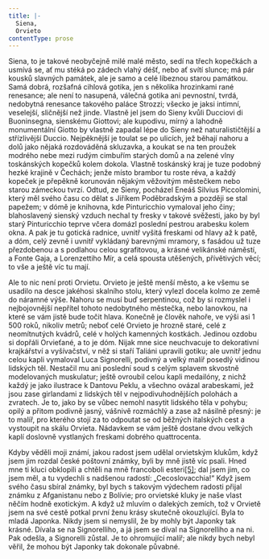 ```yaml
---
title: |-
  Siena,
  Orvieto
contentType: prose
---
```


Siena, to je takové neobyčejně milé malé město, sedí na třech kopečkách a usmívá se, ať mu stéká po zádech vlahý déšť, nebo ať svítí slunce; má pár kousků slavných památek, ale je samo a celé líbeznou starou památkou. Samá dobrá, rozšafná cihlová gotika, jen s několika hrozinkami rané renesance; ale není to nasupená, válečná gotika ani pevnostní, tvrdá, nedobytná renesance takového paláce Strozzi; všecko je jaksi intimní, veselejší, sličnější než jinde. Vlastně jel jsem do Sieny kvůli Ducciovi di Buoninsegna, sienskému Giottovi; ale kupodivu, mírný a lahodně monumentální Giotto by vlastně zapadal lépe do Sieny než naturalističtější a střízlivější Duccio. Nejpěknější je toulat se po ulicích, jež běhají nahoru a dolů jako nějaká rozdováděná skluzavka, a koukat se na ten proužek modrého nebe mezi rudým cimbuřím starých domů a na zelené vlny toskánských kopečků kolem dokola. Vlastně toskánský kraj je tuze podobný hezké krajině v Čechách; jenže místo brambor tu roste réva, a každý kopeček je přepěkně korunován nějakým věžovitým městečkem nebo starou zámeckou tvrzí. Odtud, ze Sieny, pocházel Eneáš Silvius Piccolomini, který měl svého času co dělat s Jiříkem Poděbradským a později se stal papežem; v dómě je knihovna, kde Pinturicchio vymaloval jeho činy; blahoslavený sienský vzduch nechal ty fresky v takové svěžesti, jako by byl starý Pinturicchio teprve včera domázl poslední pestrou arabesku kolem okna. A pak je tu gotická radnice, uvnitř vyšitá freskami od hlavy až k patě, a dóm, celý zevně i uvnitř vykládaný barevnými mramory, s fasádou už tuze přezdobenou a s podlahou celou sgrafitovou, a krásné velikánské náměstí, a Fonte Gaja, a Lorenzettiho Mír, a celá spousta utěšených, přívětivých věcí; to vše a ještě víc tu mají.

Ale to nic není proti Orvietu. Orvieto je ještě menší město, a ke všemu se usadilo na desce jakéhosi skalního stolu, který vylezl docela kolmo ze země do náramné výše. Nahoru se musí buď serpentinou, což by si rozmyslel i nejbojovnější nepřítel tohoto nedobytného městečka, nebo lanovkou, na které se vám jistě bude točit hlava. Konečně je člověk nahoře, ve výši asi 1 500 roků, nikoliv metrů; neboť celé Orvieto je hrozně staré, celé z neomítnutých kvádrů, celé v holých kamenných kostkách. Jedinou ozdobu si dopřáli Orvieťané, a to je dóm. Nijak mne sice neuchvacuje to dekorativní krajkářství a vyšívačství, v něž si staří Taliáni upravili gotiku; ale uvnitř jednu celou kapli vymaloval Luca Signorelli, podivný a velký malíř posedlý vidinou lidských těl. Nestačil mu ani poslední soud s celým splavem skvostně modelovaných muskulatur; ještě ovroubil celou kapli medailóny, z nichž každý je jako ilustrace k Dantovu Peklu, a všechno ovázal arabeskami, jež jsou zase girlandami z lidských těl v nejpodivuhodnějších polohách a zvratech. Je to, jako by se vůbec nemohl nasytit lidského těla v pohybu; opilý a přitom podivně jasný, vášnivě rozmáchlý a zase až násilně přesný: je to malíř, pro kterého stojí za to odpoutat se od běžných italských cest a vystoupit na skálu Orvieta. Nádavkem se vám ještě dostane dvou velkých kaplí doslovně vystlaných freskami dobrého quattrocenta.

Kdyby věděli moji známí, jakou radost jsem udělal orvietským klukům, když jsem jim rozdal české poštovní známky, byli by mně jistě víc psali. Hned mne ti kluci obklopili a chtěli na mně francoboli esteri[\[5\]](./resources/undefined); dal jsem jim, co jsem měl, a tu vydechli s nadšenou radostí: „Cecoslovacchia!“ Když jsem svého času sbíral známky, byl bych s takovým výdechem radosti přijal známku z Afganistanu nebo z Bolívie; pro orvietské kluky je naše vlast něčím hodně exotickým. A když už mluvím o dalekých zemích, tož v Orvietě jsem na své cestě potkal první ženu krásy skutečně okouzlující. Byla to mladá Japonka. Nikdy jsem si nemyslil, že by mohly být Japonky tak krásné. Dívala se na Signorelliho, a já jsem se díval na Signorelliho a na ni. Pak odešla, a Signorelli zůstal. Je to ohromující malíř; ale nikdy bych nebyl věřil, že mohou být Japonky tak dokonale půvabné.
